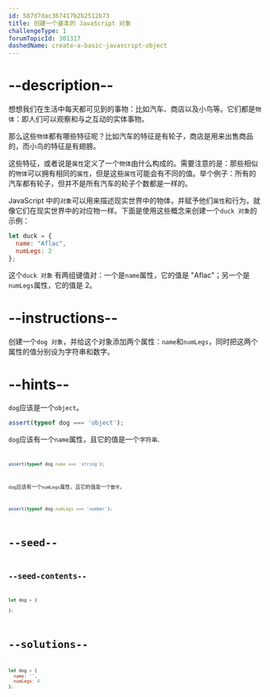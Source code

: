 ```yaml
---
id: 587d7dac367417b2b2512b73
title: 创建一个基本的 JavaScript 对象
challengeType: 1
forumTopicId: 301317
dashedName: create-a-basic-javascript-object
---
```


# --description--

想想我们在生活中每天都可见到的事物：比如汽车、商店以及小鸟等。它们都是`物体`：即人们可以观察和与之互动的实体事物。

那么这些`物体`都有哪些特征呢？比如汽车的特征是有轮子，商店是用来出售商品的，而小鸟的特征是有翅膀。

这些特征，或者说是`属性`定义了一个`物体`由什么构成的。需要注意的是：那些相似的`物体`可以拥有相同的`属性`，但是这些`属性`可能会有不同的值。举个例子：所有的汽车都有轮子，但并不是所有汽车的轮子个数都是一样的。

JavaScript 中的`对象`可以用来描述现实世界中的物体，并赋予他们`属性`和行为，就像它们在现实世界中的对应物一样。下面是使用这些概念来创建一个`duck 对象`的示例：

```js
let duck = {
  name: "Aflac",
  numLegs: 2
};
```

这个`duck 对象` 有两组键值对：一个是`name`属性，它的值是 "Aflac"；另一个是`numLegs`属性，它的值是 2。

# --instructions--

创建一个`dog 对象`，并给这个对象添加两个属性：`name`和`numLegs`，同时把这两个属性的值分别设为字符串和数字。

# --hints--

`dog`应该是一个`object`。

```js
assert(typeof dog === 'object');
```

`dog`应该有一个`name`属性，且它的值是一个<code>字符串<code>。

```js
assert(typeof dog.name === 'string');
```

`dog`应该有一个`numLegs`属性，且它的值是一个`数字`。

```js
assert(typeof dog.numLegs === 'number');
```

# --seed--

## --seed-contents--

```js
let dog = {

};
```

# --solutions--

```js
let dog = {
  name: '',
  numLegs: 4
};
```
